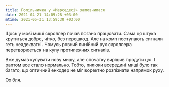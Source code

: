 ```yaml
---
title: Попільничка у «Мерседесі» заповнилася
date: 2021-04-21 14:09:28 +03:00
mtime: 2021-05-31 13:59:30 +03:00
---
```


Щось у моєї миші скроллер почав погано працювати. Сама ця штука крутиться добре, чітко, без перешкод. Але на комп поступають сигнали геть неадекватні. Чомусь ровний линійний рух скроллера перетворюється на купу протилежних сигналів.

Вже думав купувати нову мишу, але спочатку вирішив продути цю. І раптом все стало нормально. Тобто, пилюки всередині миші було так багато, що оптичний енкодер не міг коректно розпізнати напрямок руху.

Ох бля.
